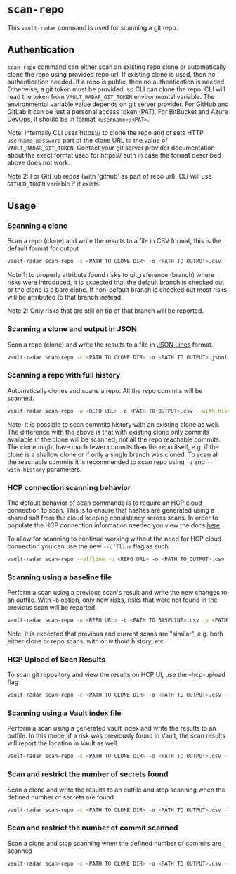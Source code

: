 # `scan-repo`
This `vault-radar` command is used for scanning a git repo.

## Authentication
`scan-repo` command can either scan an existing repo clone or automatically clone the repo using provided repo url.
If existing clone is used, then no authentication needed. 
If a repo is public, then no authentication is needed.
Otherwise, a git token must be provided, so CLI can clone the repo.
CLI will read the token from `VAULT_RADAR_GIT_TOKEN` environmental variable.
The environmental variable value depends on git server provider. 
For GitHub and GitLab it can be just a personal access token (PAT).
For BitBucket and Azure DevOps, it should be in format `<username>:<PAT>`.

Note: internally CLI uses https:// to clone the repo and ot sets HTTP `username:password` part of the clone URL 
to the value of `VAULT_RADAR_GIT_TOKEN`. Contact your git server provider documentation about the exact format used for 
https:// auth in case the format described above does not work. 

Note 2: For GitHub repos (with 'github' as part of repo url), CLI will use `GITHUB_TOKEN` variable if it exists. 

## Usage

### Scanning a clone

Scan a repo (clone) and write the results to a file in CSV format, this is the default format for output

```bash
vault-radar scan-repo -c <PATH TO CLONE DIR> -o <PATH TO OUTPUT>.csv
```

Note 1: to properly attribute found risks to git_reference (branch) where risks were introduced,
it is expected that the default branch is checked out or the clone is a bare clone.
If non-default branch is checked out most risks will be attributed to that branch instead.

Note 2: Only risks that are still on tip of that branch will be reported. 

### Scanning a clone and output in JSON

Scan a repo (clone) and write the results to a file in [JSON Lines](https://jsonlines.org/) format.  

```bash
vault-radar scan-repo -c <PATH TO CLONE DIR> -o <PATH TO OUTPUT>.jsonl -f json
```

### Scanning a repo with full history

Automatically clones and scans a repo. All the repo commits will be scanned. 

```bash
vault-radar scan-repo -u <REPO URL> -o <PATH TO OUTPUT>.csv --with-history
```

Note: it is possible to scan commits history with an existing clone as well. 
The difference with the above is that with existing clone only commits available in the clone will be scanned,
not all the repo reachable commits.  
The clone might have much fewer commits than the repo itself, e.g. if the clone is a shallow clone 
or if only a single branch was cloned.
To scan all the reachable commits it is recommended to scan repo using `-u` and `--with-history` parameters.

### HCP connection scanning behavior

The default behavior of scan commands is to require an HCP cloud connection to scan. This is to ensure that hashes are generated using a shared salt from the cloud keeping consistency across scans. In order to populate the HCP connection information needed you view the docs [here](hcp-upload.md).

To allow for scanning to continue working without the need for HCP cloud connection you can use the new `--offline` flag as such.
```bash
vault-radar scan-repo --offline -u <REPO URL> -o <PATH TO OUTPUT>.csv
```

### Scanning using a baseline file

Perform a scan using a previous scan's result and write the new changes to an outfile.
With `-b` option, only new risks, risks that were not found in the previous scan will be reported.  

```bash
vault-radar scan-repo -u <REPO URL> -b <PATH TO BASELINE>.csv -o <PATH TO OUTPUT>.csv
```

Note: it is expected that previous and current scans are "similar", 
e.g. both either clone or repo scans, with or without history, etc.

### HCP Upload of Scan Results
To scan git repository and view the results on HCP UI, use the –hcp-upload flag

```bash
vault-radar scan-repo -c <PATH TO CLONE DIR> -o <PATH TO OUTPUT>.csv --index-file <PATH TO VAULT INDEX>.jsonl –hcp-upload
```

### Scanning using a Vault index file

Perform a scan using a generated vault index and write the results to an outfile. 
In this mode, if a risk was previously found in Vault, the scan results will report the location in Vault as well.

```bash
vault-radar scan-repo -c <PATH TO CLONE DIR> -o <PATH TO OUTPUT>.csv --index-file <PATH TO VAULT INDEX>.jsonl
```

### Scan and restrict the number of secrets found

Scan a clone and write the results to an outfile and stop scanning when the defined number of secrets are found

```bash
vault-radar scan-repo -c <PATH TO CLONE DIR> -o <PATH TO OUTPUT>.csv -l <NUM OF SECRETS>
```

### Scan and restrict the number of commit scanned

Scan a clone and stop scanning when the defined number of commits are scanned

```bash
vault-radar scan-repo -c <PATH TO CLONE DIR> -o <PATH TO OUTPUT>.csv --commit-limit <NUM OF COMMITS> --with-history
```


